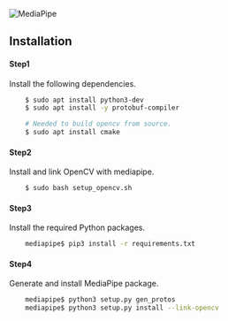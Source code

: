 ![MediaPipe](docs/images/mediapipe_small.png)

## Installation

#### Step1

Install the following dependencies.

```bash
    $ sudo apt install python3-dev
    $ sudo apt install -y protobuf-compiler

    # Needed to build opencv from source.
    $ sudo apt install cmake
```
#### Step2

Install and link OpenCV with mediapipe.

```bash
    $ sudo bash setup_opencv.sh
```
#### Step3

Install the required Python packages.

```bash
    mediapipe$ pip3 install -r requirements.txt
```
#### Step4

Generate and install MediaPipe package.

```bash
    mediapipe$ python3 setup.py gen_protos
    mediapipe$ python3 setup.py install --link-opencv
```

